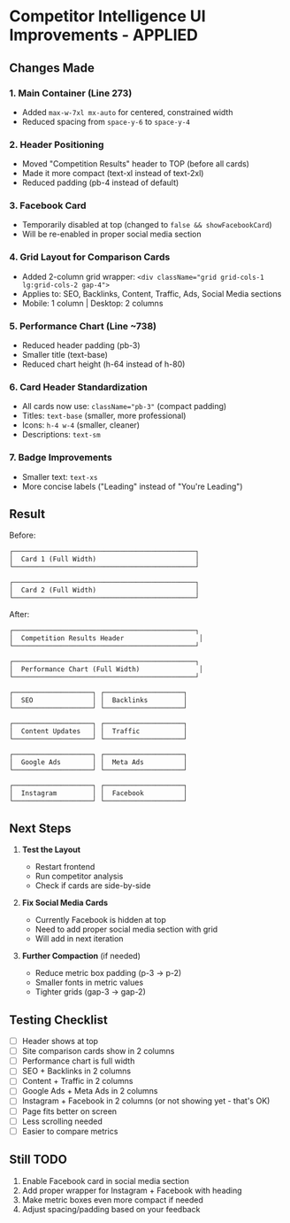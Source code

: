 # Competitor Intelligence UI Improvements - APPLIED

## Changes Made

### 1. Main Container (Line 273)
- Added `max-w-7xl mx-auto` for centered, constrained width
- Reduced spacing from `space-y-6` to `space-y-4`

### 2. Header Positioning
- Moved "Competition Results" header to TOP (before all cards)
- Made it more compact (text-xl instead of text-2xl)
- Reduced padding (pb-4 instead of default)

### 3. Facebook Card
- Temporarily disabled at top (changed to `false && showFacebookCard`)
- Will be re-enabled in proper social media section

### 4. Grid Layout for Comparison Cards
- Added 2-column grid wrapper: `<div className="grid grid-cols-1 lg:grid-cols-2 gap-4">`
- Applies to: SEO, Backlinks, Content, Traffic, Ads, Social Media sections
- Mobile: 1 column | Desktop: 2 columns

### 5. Performance Chart (Line ~738)
- Reduced header padding (pb-3)
- Smaller title (text-base)
- Reduced chart height (h-64 instead of h-80)

### 6. Card Header Standardization
- All cards now use: `className="pb-3"` (compact padding)
- Titles: `text-base` (smaller, more professional)
- Icons: `h-4 w-4` (smaller, cleaner)
- Descriptions: `text-sm`

### 7. Badge Improvements
- Smaller text: `text-xs`
- More concise labels ("Leading" instead of "You're Leading")

## Result

Before:
```
┌──────────────────────────────────────────────┐
│  Card 1 (Full Width)                         │
└──────────────────────────────────────────────┘

┌──────────────────────────────────────────────┐
│  Card 2 (Full Width)                         │
└──────────────────────────────────────────────┘
```

After:
```
┌──────────────────────────────────────────────┐
│  Competition Results Header                   │
└──────────────────────────────────────────────┘

┌──────────────────────────────────────────────┐
│  Performance Chart (Full Width)               │
└──────────────────────────────────────────────┘

┌────────────────────┐ ┌────────────────────┐
│  SEO               │ │  Backlinks         │
└────────────────────┘ └────────────────────┘

┌────────────────────┐ ┌────────────────────┐
│  Content Updates   │ │  Traffic           │
└────────────────────┘ └────────────────────┘

┌────────────────────┐ ┌────────────────────┐
│  Google Ads        │ │  Meta Ads          │
└────────────────────┘ └────────────────────┘

┌────────────────────┐ ┌────────────────────┐
│  Instagram         │ │  Facebook          │
└────────────────────┘ └────────────────────┘
```

## Next Steps

1. **Test the Layout**
   - Restart frontend
   - Run competitor analysis
   - Check if cards are side-by-side

2. **Fix Social Media Cards**
   - Currently Facebook is hidden at top
   - Need to add proper social media section with grid
   - Will add in next iteration

3. **Further Compaction** (if needed)
   - Reduce metric box padding (p-3 → p-2)
   - Smaller fonts in metric values
   - Tighter grids (gap-3 → gap-2)

## Testing Checklist

- [ ] Header shows at top
- [ ] Site comparison cards show in 2 columns
- [ ] Performance chart is full width
- [ ] SEO + Backlinks in 2 columns
- [ ] Content + Traffic in 2 columns  
- [ ] Google Ads + Meta Ads in 2 columns
- [ ] Instagram + Facebook in 2 columns (or not showing yet - that's OK)
- [ ] Page fits better on screen
- [ ] Less scrolling needed
- [ ] Easier to compare metrics

## Still TODO

1. Enable Facebook card in social media section
2. Add proper wrapper for Instagram + Facebook with heading
3. Make metric boxes even more compact if needed
4. Adjust spacing/padding based on your feedback
